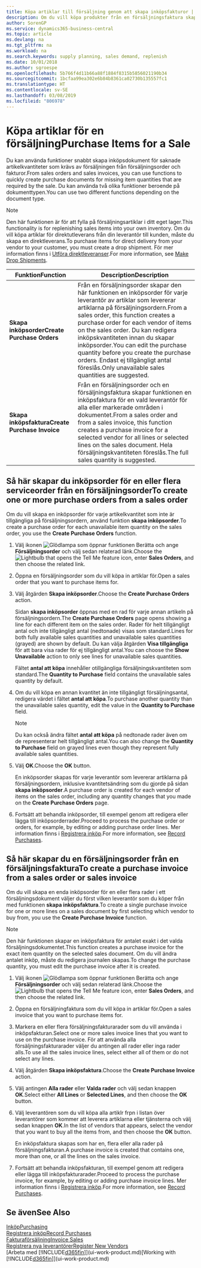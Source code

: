 ```yaml
---
title: Köpa artiklar till försäljning genom att skapa inköpsfakturor | Microsoft Docs
description: Om du vill köpa produkter från en försäljningsfaktura skapar du en inköpsfaktura för en leverantör.
author: SorenGP
ms.service: dynamics365-business-central
ms.topic: article
ms.devlang: na
ms.tgt_pltfrm: na
ms.workload: na
ms.search.keywords: supply planning, sales demand, replenish
ms.date: 10/01/2018
ms.author: sgroespe
ms.openlocfilehash: 5b766f4d11b66a88f1884f8315b5856021190b34
ms.sourcegitcommit: 1bcfaa99ea302e6b84b8361ca02730b135557fc1
ms.translationtype: HT
ms.contentlocale: sv-SE
ms.lasthandoff: 03/08/2019
ms.locfileid: "806978"
---
```

# <a name="purchase-items-for-a-sale"></a><span data-ttu-id="5a642-103">Köpa artiklar för en försäljning</span><span class="sxs-lookup"><span data-stu-id="5a642-103">Purchase Items for a Sale</span></span>
<span data-ttu-id="5a642-104">Du kan använda funktioner snabbt skapa inköpsdokument för saknade artikelkvantiteter som krävs av försäljningen från försäljningsorder och fakturor.</span><span class="sxs-lookup"><span data-stu-id="5a642-104">From sales orders and sales invoices, you can use functions to quickly create purchase documents for missing item quantities that are required by the sale.</span></span> <span data-ttu-id="5a642-105">Du kan använda två olika funktioner beroende på dokumenttypen.</span><span class="sxs-lookup"><span data-stu-id="5a642-105">You can use two different functions depending on the document type.</span></span>

> [!Note]
> <span data-ttu-id="5a642-106">Den här funktionen är för att fylla på försäljningsartiklar i ditt eget lager.</span><span class="sxs-lookup"><span data-stu-id="5a642-106">This functionality is for replenishing sales items into your own inventory.</span></span> <span data-ttu-id="5a642-107">Om du vill köpa artiklar för direktutleverans från din leverantör till kunden, måste du skapa en direktleverans.</span><span class="sxs-lookup"><span data-stu-id="5a642-107">To purchase items for direct delivery from your vendor to your customer, you must create a drop shipment.</span></span> <span data-ttu-id="5a642-108">För mer information finns i [Utföra direktleveranser](sales-how-drop-shipment.md).</span><span class="sxs-lookup"><span data-stu-id="5a642-108">For more information, see [Make Drop Shipments](sales-how-drop-shipment.md).</span></span>   

|<span data-ttu-id="5a642-109">Funktion</span><span class="sxs-lookup"><span data-stu-id="5a642-109">Function</span></span>|<span data-ttu-id="5a642-110">Description</span><span class="sxs-lookup"><span data-stu-id="5a642-110">Description</span></span>|
|--------|-----------|
|<span data-ttu-id="5a642-111">**Skapa inköpsorder**</span><span class="sxs-lookup"><span data-stu-id="5a642-111">**Create Purchase Orders**</span></span>|<span data-ttu-id="5a642-112">Från en försäljningsorder skapar den här funktionen en inköpsorder för varje leverantör av artiklar som levererar artiklarna på försäljningsordern.</span><span class="sxs-lookup"><span data-stu-id="5a642-112">From a sales order, this function creates a purchase order for each vendor of items on the sales order.</span></span> <span data-ttu-id="5a642-113">Du kan redigera inköpskvantiteten innan du skapar inköpsorder.</span><span class="sxs-lookup"><span data-stu-id="5a642-113">You can edit the purchase quantity before you create the purchase orders.</span></span> <span data-ttu-id="5a642-114">Endast ej tillgängligt antal föreslås.</span><span class="sxs-lookup"><span data-stu-id="5a642-114">Only unavailable sales quantities are suggested.</span></span>
|<span data-ttu-id="5a642-115">**Skapa inköpsfaktura**</span><span class="sxs-lookup"><span data-stu-id="5a642-115">**Create Purchase Invoice**</span></span>|<span data-ttu-id="5a642-116">Från en försäljningsorder och en försäljningsfaktura skapar funktionen en inköpsfaktura för en vald leverantör för alla eller markerade områden i dokumentet.</span><span class="sxs-lookup"><span data-stu-id="5a642-116">From a sales order and from a sales invoice, this function creates a purchase invoice for a selected vendor for all lines or selected lines on the sales document.</span></span> <span data-ttu-id="5a642-117">Hela försäljningskvantiteten föreslås.</span><span class="sxs-lookup"><span data-stu-id="5a642-117">The full sales quantity is suggested.</span></span>|

## <a name="to-create-one-or-more-purchase-orders-from-a-sales-order"></a><span data-ttu-id="5a642-118">Så här skapar du inköpsorder för en eller flera serviceorder från en försäljningsorder</span><span class="sxs-lookup"><span data-stu-id="5a642-118">To create one or more purchase orders from a sales order</span></span>
<span data-ttu-id="5a642-119">Om du vill skapa en inköpsorder för varje artikelkvantitet som inte är tillgängliga på försäljningsordern, använd funktion **skapa inköpsorder**.</span><span class="sxs-lookup"><span data-stu-id="5a642-119">To create a purchase order for each unavailable item quantity on the sales order, you use the **Create Purchase Orders** function.</span></span>

1. <span data-ttu-id="5a642-120">Välj ikonen ![Glödlampa som öppnar funktionen Berätta](media/ui-search/search_small.png "Glödlampa som öppnar funktionen Berätta") och ange **Försäljningsorder** och välj sedan relaterad länk.</span><span class="sxs-lookup"><span data-stu-id="5a642-120">Choose the ![Lightbulb that opens the Tell Me feature](media/ui-search/search_small.png "Tell me what you want to do") icon, enter **Sales Orders**, and then choose the related link.</span></span>
2. <span data-ttu-id="5a642-121">Öppna en försäljningsorder som du vill köpa in artiklar för.</span><span class="sxs-lookup"><span data-stu-id="5a642-121">Open a sales order that you want to purchase items for.</span></span>
3. <span data-ttu-id="5a642-122">Välj åtgärden **Skapa inköpsorder**.</span><span class="sxs-lookup"><span data-stu-id="5a642-122">Choose the **Create Purchase Orders** action.</span></span>

    <span data-ttu-id="5a642-123">Sidan **skapa inköpsorder** öppnas med en rad för varje annan artikeln på försäljningsordern.</span><span class="sxs-lookup"><span data-stu-id="5a642-123">The **Create Purchase Orders** page opens showing a line for each different item on the sales order.</span></span> <span data-ttu-id="5a642-124">Rader för helt tillgängligt antal och inte tillgängligt antal (nedtonade) visas som standard.</span><span class="sxs-lookup"><span data-stu-id="5a642-124">Lines for both fully available sales quantities and unavailable sales quantities (grayed) are shown by default.</span></span> <span data-ttu-id="5a642-125">Du kan välja åtgärden **Visa tillgängliga** för att bara visa rader för ej tillgängligt antal.</span><span class="sxs-lookup"><span data-stu-id="5a642-125">You can choose the **Show Unavailable** action to only see lines for unavailable sales quantities.</span></span>

    <span data-ttu-id="5a642-126">Fältet **antal att köpa** innehåller otillgängliga försäljningskvantiteten som standard.</span><span class="sxs-lookup"><span data-stu-id="5a642-126">The **Quantity to Purchase** field contains the unavailable sales quantity by default.</span></span>
4. <span data-ttu-id="5a642-127">Om du vill köpa en annan kvantitet än inte tillgängligt försäljningsantal, redigera värdet i fältet **antal att köpa**.</span><span class="sxs-lookup"><span data-stu-id="5a642-127">To purchase another quantity than the unavailable sales quantity, edit the value in the **Quantity to Purchase** field.</span></span>

    > [!NOTE]  
    >   <span data-ttu-id="5a642-128">Du kan också ändra fältet **antal att köpa** på nedtonade rader även om de representerar helt tillgängligt antal.</span><span class="sxs-lookup"><span data-stu-id="5a642-128">You can also change the **Quantity to Purchase** field on grayed lines even though they represent fully available sales quantities.</span></span>
5. <span data-ttu-id="5a642-129">Välj **OK**.</span><span class="sxs-lookup"><span data-stu-id="5a642-129">Choose the **OK** button.</span></span>

    <span data-ttu-id="5a642-130">En inköpsorder skapas för varje leverantör som levererar artiklarna på försäljningsordern, inklusive kvantitetsändring som du gjorde på sidan **skapa inköpsorder**.</span><span class="sxs-lookup"><span data-stu-id="5a642-130">A purchase order is created for each vendor of items on the sales order, including any quantity changes that you made on the **Create Purchase Orders** page.</span></span>
7. <span data-ttu-id="5a642-131">Fortsätt att behandla inköpsorder, till exempel genom att redigera eller lägga till inköpsorderrader.</span><span class="sxs-lookup"><span data-stu-id="5a642-131">Proceed to process the purchase order or orders, for example, by editing or adding purchase order lines.</span></span> <span data-ttu-id="5a642-132">Mer information finns i [Registrera inköp](purchasing-how-record-purchases.md).</span><span class="sxs-lookup"><span data-stu-id="5a642-132">For more information, see [Record Purchases](purchasing-how-record-purchases.md).</span></span>


## <a name="to-create-a-purchase-invoice-from-a-sales-order-or-sales-invoice"></a><span data-ttu-id="5a642-133">Så här skapar du en försäljningsorder från en försäljningsfaktura</span><span class="sxs-lookup"><span data-stu-id="5a642-133">To create a purchase invoice from a sales order or sales invoice</span></span>
<span data-ttu-id="5a642-134">Om du vill skapa en enda inköpsorder för en eller flera rader i ett försäljningsdokument väljer du först vilken leverantör som du köper från med funktionen **skapa inköpsfaktura**.</span><span class="sxs-lookup"><span data-stu-id="5a642-134">To create a single purchase invoice for one or more lines on a sales document by first selecting which vendor to buy from, you use the **Create Purchase Invoice** function.</span></span>

> [!NOTE]  
>   <span data-ttu-id="5a642-135">Den här funktionen skapar en inköpsfaktura för antalet exakt i det valda försäljningsdokumentet.</span><span class="sxs-lookup"><span data-stu-id="5a642-135">This function creates a purchase invoice for the exact item quantity on the selected sales document.</span></span> <span data-ttu-id="5a642-136">Om du vill ändra antalet inköp, måste du redigera journalen skapas.</span><span class="sxs-lookup"><span data-stu-id="5a642-136">To change the purchase quantity, you must edit the purchase invoice after it is created.</span></span>  

1. <span data-ttu-id="5a642-137">Välj ikonen ![Glödlampa som öppnar funktionen Berätta](media/ui-search/search_small.png "Glödlampa som öppnar funktionen Berätta") och ange **Försäljningsorder** och välj sedan relaterad länk.</span><span class="sxs-lookup"><span data-stu-id="5a642-137">Choose the ![Lightbulb that opens the Tell Me feature](media/ui-search/search_small.png "Tell me what you want to do") icon, enter **Sales Orders**, and then choose the related link.</span></span>
2. <span data-ttu-id="5a642-138">Öppna en försäljningfaktura som du vill köpa in artiklar för.</span><span class="sxs-lookup"><span data-stu-id="5a642-138">Open a sales invoice that you want to purchase items for.</span></span>
3. <span data-ttu-id="5a642-139">Markera en eller flera försäljningsfakturarader som du vill använda i inköpsfakturan.</span><span class="sxs-lookup"><span data-stu-id="5a642-139">Select one or more sales invoice lines that you want to use on the purchase invoice.</span></span> <span data-ttu-id="5a642-140">För att använda alla försäljningsfakturarader väljer du antingen all rader eller inga rader alls.</span><span class="sxs-lookup"><span data-stu-id="5a642-140">To use all the sales invoice lines, select either all of them or do not select any lines.</span></span>
4. <span data-ttu-id="5a642-141">Välj åtgärden **Skapa inköpsfaktura**.</span><span class="sxs-lookup"><span data-stu-id="5a642-141">Choose the **Create Purchase Invoice** action.</span></span>
5. <span data-ttu-id="5a642-142">Välj antingen **Alla rader** eller **Valda rader** och välj sedan knappen **OK**.</span><span class="sxs-lookup"><span data-stu-id="5a642-142">Select either **All Lines** or **Selected Lines**, and then choose the **OK** button.</span></span>  
6. <span data-ttu-id="5a642-143">Välj leverantören som du vill köpa alla artiklr frpn i listan över leverantörer som kommer att leverera artiklarna eller tjänsterna och välj sedan knappen **OK**.</span><span class="sxs-lookup"><span data-stu-id="5a642-143">In the list of vendors that appears, select the vendor that you want to buy all the items from, and then choose the **OK** button.</span></span>

    <span data-ttu-id="5a642-144">En inköpsfaktura skapas som har en, flera eller alla rader på försäljningsfakturan.</span><span class="sxs-lookup"><span data-stu-id="5a642-144">A purchase invoice is created that contains one, more than one, or all the lines on the sales invoice.</span></span>
7. <span data-ttu-id="5a642-145">Fortsätt att behandla inköpsfakturan, till exempel genom att redigera eller lägga till inköpsfakturarader.</span><span class="sxs-lookup"><span data-stu-id="5a642-145">Proceed to process the purchase invoice, for example, by editing or adding purchase invoice lines.</span></span> <span data-ttu-id="5a642-146">Mer information finns i [Registrera inköp](purchasing-how-record-purchases.md).</span><span class="sxs-lookup"><span data-stu-id="5a642-146">For more information, see [Record Purchases](purchasing-how-record-purchases.md).</span></span>

## <a name="see-also"></a><span data-ttu-id="5a642-147">Se även</span><span class="sxs-lookup"><span data-stu-id="5a642-147">See Also</span></span>
[<span data-ttu-id="5a642-148">Inköp</span><span class="sxs-lookup"><span data-stu-id="5a642-148">Purchasing</span></span>](purchasing-manage-purchasing.md)  
[<span data-ttu-id="5a642-149">Registrera inköp</span><span class="sxs-lookup"><span data-stu-id="5a642-149">Record Purchases</span></span>](purchasing-how-record-purchases.md)  
[<span data-ttu-id="5a642-150">Fakturaförsäljning</span><span class="sxs-lookup"><span data-stu-id="5a642-150">Invoice Sales</span></span>](sales-how-invoice-sales.md)  
[<span data-ttu-id="5a642-151">Registrera nya leverantörer</span><span class="sxs-lookup"><span data-stu-id="5a642-151">Register New Vendors</span></span>](purchasing-how-register-new-vendors.md)  
<span data-ttu-id="5a642-152">[Arbeta med [!INCLUDE[d365fin](includes/d365fin_md.md)]](ui-work-product.md)</span><span class="sxs-lookup"><span data-stu-id="5a642-152">[Working with [!INCLUDE[d365fin](includes/d365fin_md.md)]](ui-work-product.md)</span></span>
